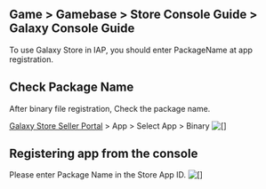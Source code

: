## Game > Gamebase > Store Console Guide > Galaxy Console Guide

To use Galaxy Store in IAP, you should enter PackageName at app registration.

## Check Package Name
After binary file registration, Check the package name.

[Galaxy Store Seller Portal](https://seller.samsungapps.com/main/sellerMain.as) > App > Select App > Binary
 ![[]](https://kr1-api-object-storage.nhncloudservice.com/v1/AUTH_2acdfabf4efe4efc8a04c00b348110c9/cdn_origin/prod_gamebase/StoreConsoleGuide/GalaxyStore/ko/galaxy_store_01_kr.png)
 

## Registering app from the console
Please enter Package Name in the Store App ID.
![[]](https://kr1-api-object-storage.nhncloudservice.com/v1/AUTH_2acdfabf4efe4efc8a04c00b348110c9/cdn_origin/prod_gamebase/StoreConsoleGuide/GalaxyStore/en/store_info_registration_en_231226.png)
